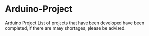 # Arduino-Project
Arduino Project List of  projects that have been developed have been completed, If there are many shortages, please be advised.
